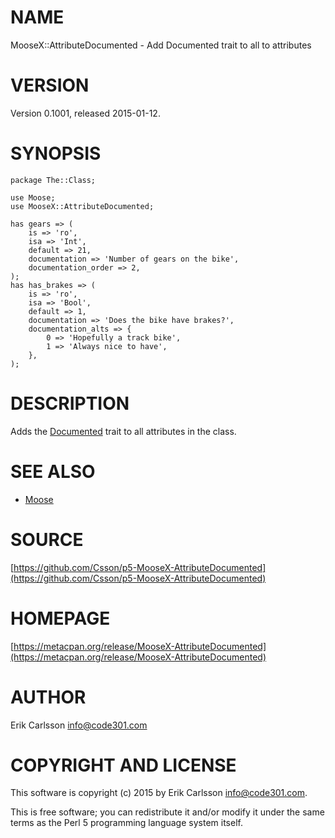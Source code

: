 # NAME

MooseX::AttributeDocumented - Add Documented trait to all to attributes

# VERSION

Version 0.1001, released 2015-01-12.

# SYNOPSIS

    package The::Class;

    use Moose;
    use MooseX::AttributeDocumented;

    has gears => (
        is => 'ro',
        isa => 'Int',
        default => 21,
        documentation => 'Number of gears on the bike',
        documentation_order => 2,
    );
    has has_brakes => (
        is => 'ro',
        isa => 'Bool',
        default => 1,
        documentation => 'Does the bike have brakes?',
        documentation_alts => {
            0 => 'Hopefully a track bike',
            1 => 'Always nice to have',
        },
    );

# DESCRIPTION

Adds the [Documented](https://metacpan.org/pod/MooseX::AttributeDocumented) trait to all attributes in the class.

# SEE ALSO

- [Moose](https://metacpan.org/pod/Moose)

# SOURCE

[https://github.com/Csson/p5-MooseX-AttributeDocumented](https://github.com/Csson/p5-MooseX-AttributeDocumented)

# HOMEPAGE

[https://metacpan.org/release/MooseX-AttributeDocumented](https://metacpan.org/release/MooseX-AttributeDocumented)

# AUTHOR

Erik Carlsson <info@code301.com>

# COPYRIGHT AND LICENSE

This software is copyright (c) 2015 by Erik Carlsson <info@code301.com>.

This is free software; you can redistribute it and/or modify it under
the same terms as the Perl 5 programming language system itself.
